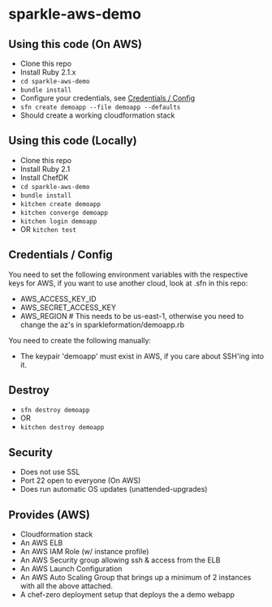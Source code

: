 # sparkle-aws-demo

## Using this code (On AWS)
* Clone this repo
* Install Ruby 2.1.x
* `cd sparkle-aws-demo`
* `bundle install`
* Configure your credentials, see [Credentials / Config](#credentials--config)
* `sfn create demoapp --file demoapp --defaults`
* Should create a working cloudformation stack

## Using this code (Locally)
* Clone this repo
* Install Ruby 2.1
* Install ChefDK
* `cd sparkle-aws-demo`
* `bundle install`
* `kitchen create demoapp`
* `kitchen converge demoapp`
* `kitchen login demoapp`
* OR `kitchen test`

## Credentials / Config

You need to set the following environment variables with the respective keys for AWS, if you want to use another cloud, look at .sfn in this repo:
* AWS_ACCESS_KEY_ID
* AWS_SECRET_ACCESS_KEY
* AWS_REGION # This needs to be us-east-1, otherwise you need to change the az's in sparkleformation/demoapp.rb

You need to create the following manually:
* The keypair 'demoapp' must exist in AWS, if you care about SSH'ing into it.

## Destroy
* `sfn destroy demoapp`
* OR
* `kitchen destroy demoapp`

## Security
* Does not use SSL
* Port 22 open to everyone (On AWS)
* Does run automatic OS updates (unattended-upgrades)

## Provides (AWS)
* Cloudformation stack
* An AWS ELB
* An AWS IAM Role (w/ instance profile)
* An AWS Security group allowing ssh & access from the ELB
* An AWS Launch Configuration
* An AWS Auto Scaling Group that brings up a minimum of 2 instances with all the above attached.
* A chef-zero deployment setup that deploys the a demo webapp
